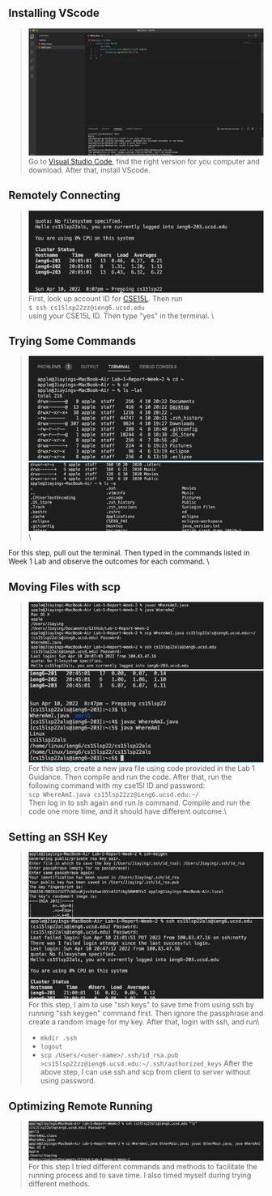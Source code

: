 ## Installing VScode
>![Image](Install_VScode.png)\
Go to [Visual Studio Code](https://code.visualstudio.com/), find the right version for you computer and download. After that, install VScode. 

## Remotely Connecting
> ![Image](Remote.png)\
First, look up account ID for [CSE15L](https://sdacs.ucsd.edu/~icc/index.php). Then run\
`$ ssh cs15lsp22zz@ieng6.ucsd.edu`\
using your CSE15L ID. Then type "yes" in the terminal. \

## Trying Some Commands
>![Image](trying_1.png)\
![Image](trying_2.png)\

For this step, pull out the terminal. Then typed in the commands listed in Week 1 Lab and observe the outcomes for each command. \

## Moving Files with scp
> ![Image](moving_1.png)\
![Image](moving_2.png)\
For this step, create a new java file using code provided in the Lab 1 Guidance. Then compile and run the code. After that, run the following command with my cse15l ID and password:\
`scp WhereAmI.java cs15lsp22zz@ieng6.ucsd.edu:~/`\
Then log in to ssh again and run _ls_ command. Compile and run the code one more time, and it should have different outcome.\
## Setting an SSH Key
> ![Image](setting_1.png)\
> ![Image](setting_2.png)\
>For this step, I aim to use "ssh keys" to save time from using ssh by running "ssh keygen" command first. Then ignore the passphrase and create a random image for my key. After that, login with ssh, and run\
> * `mkdir .ssh`
> * `logout`
> * `scp /Users/<user-name>/.ssh/id_rsa.pub >cs15lsp22zz@ieng6.ucsd.edu:~/.ssh/authorized_keys`
After the above step, I can use ssh and scp from client to server without using password.

## Optimizing Remote Running
> ![Image](optimizing.png)\
For this step I tried different commands and methods to facilitate the running process and to save time. I also timed myself during trying different methods.